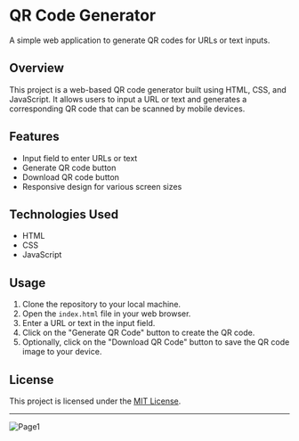 # QR Code Generator

A simple web application to generate QR codes for URLs or text inputs.

## Overview

This project is a web-based QR code generator built using HTML, CSS, and JavaScript. It allows users to input a URL or text and generates a corresponding QR code that can be scanned by mobile devices.

## Features

- Input field to enter URLs or text
- Generate QR code button
- Download QR code button
- Responsive design for various screen sizes

## Technologies Used

- HTML
- CSS
- JavaScript

## Usage

1. Clone the repository to your local machine.
2. Open the `index.html` file in your web browser.
3. Enter a URL or text in the input field.
4. Click on the "Generate QR Code" button to create the QR code.
5. Optionally, click on the "Download QR Code" button to save the QR code image to your device.

## License

This project is licensed under the [MIT License](LICENSE).

---

![Page1](https://github.com/arshad1900/QR-code-generator/assets/116487598/f98fc011-1fc0-48b2-b3c1-8052dde08080)

